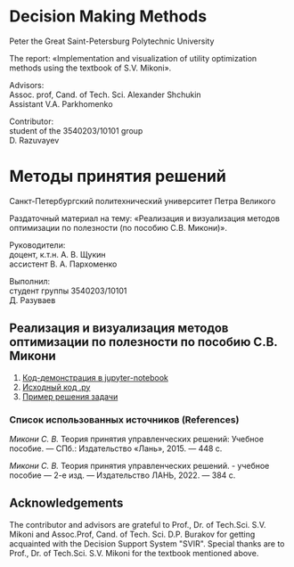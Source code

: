# Decision Making Methods

Peter the Great Saint-Petersburg Polytechnic University

The report: «Implementation and visualization of utility optimization methods using the textbook of S.V. Mikoni».

Advisors:   
Assoc. prof, Cand. of Tech. Sci. Alexander Shchukin  
Assistant V.A. Parkhomenko  

Contributor:   
student of the 3540203/10101 group   
D. Razuvayev


# Методы принятия решений

Санкт-Петербургский политехнический университет Петра Великого

Раздаточный материал на тему: «Реализация и визуализация методов оптимизации по полезности (по пособию С.В. Микони)».

Руководители:   
доцент, к.т.н. А. В. Щукин  
ассистент В. А. Пархоменко  

Выполнил:   
студент группы 3540203/10101   
Д. Разуваев  

## Реализация и визуализация методов оптимизации по полезности по пособию С.В. Микони
1. [Код-демонстрация в jupyter-notebook](DEMO.ipynb)
2. [Исходный код .py](UtilityOptimization.py)
3. [Пример решения задачи](Desigion_example.pdf)

### Список использованных источников (References)

*Микони С. В.*  Теория принятия управленческих решений: Учебное пособие. — СПб.: Издательство «Лань», 2015. — 448 с.

*Микони С. В.* Теория принятия управленческих решений. - учебное пособие — 2-е изд. — Издательство ЛАНЬ, 2022. — 384 с.

## Acknowledgements

The contributor and advisors are grateful to Prof., Dr. of Tech.Sci. S.V. Mikoni and Assoc.Prof, Cand. of Tech. Sci. D.P. Burakov for getting acquainted with the Decision Support System "SVIR". Special thanks are to Prof., Dr. of Tech.Sci. S.V. Mikoni for the textbook mentioned above. 
